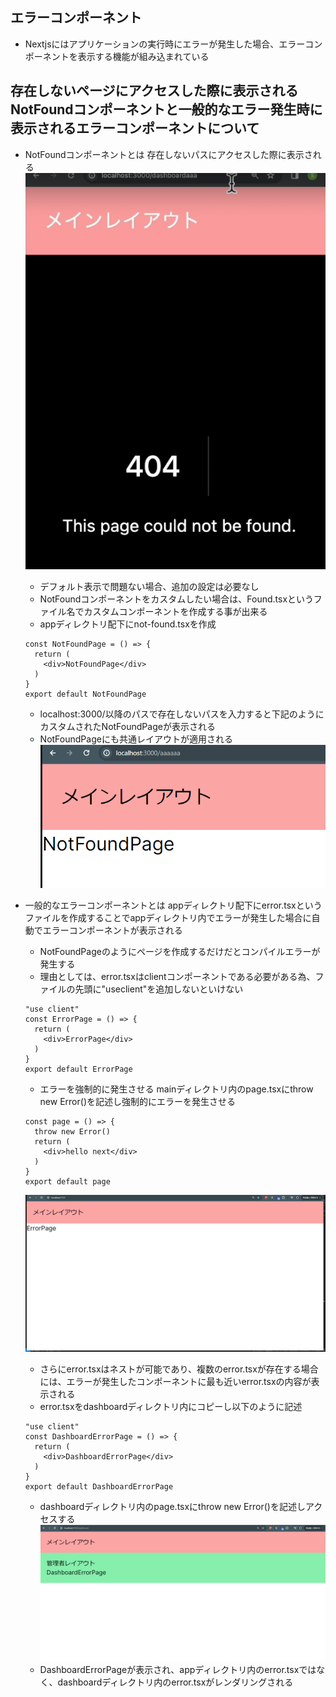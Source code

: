 ## エラーコンポーネント
- Nextjsにはアプリケーションの実行時にエラーが発生した場合、エラーコンポーネントを表示する機能が組み込まれている
## 存在しないページにアクセスした際に表示されるNotFoundコンポーネントと一般的なエラー発生時に表示されるエラーコンポーネントについて
- NotFoundコンポーネントとは
    存在しないパスにアクセスした際に表示される
    ![alt text](image-12.png)
    - デフォルト表示で問題ない場合、追加の設定は必要なし
    - NotFoundコンポーネントをカスタムしたい場合は、Found.tsxというファイル名でカスタムコンポーネントを作成する事が出来る
    - appディレクトリ配下にnot-found.tsxを作成
    ```  
    const NotFoundPage = () => {
      return (
        <div>NotFoundPage</div>
      )
    }
    export default NotFoundPage
    ```
    - localhost:3000/以降のパスで存在しないパスを入力すると下記のようにカスタムされたNotFoundPageが表示される
    - NotFoundPageにも共通レイアウトが適用される
    ![alt text](image-13.png)

- 一般的なエラーコンポーネントとは
    appディレクトリ配下にerror.tsxというファイルを作成することでappディレクトリ内でエラーが発生した場合に自動でエラーコンポーネントが表示される
    - NotFoundPageのようにページを作成するだけだとコンパイルエラーが発生する
    - 理由としては、error.tsxはclientコンポーネントである必要がある為、ファイルの先頭に"useclient"を追加しないといけない
    ```
    "use client"
    const ErrorPage = () => {
      return (
        <div>ErrorPage</div>
      )
    }
    export default ErrorPage
    ```
    - エラーを強制的に発生させる
    mainディレクトリ内のpage.tsxにthrow new Error()を記述し強制的にエラーを発生させる
    ```
    const page = () => {
      throw new Error()
      return (
        <div>hello next</div>
      )
    }
    export default page
    ```
    ![alt text](image-14.png)

    - さらにerror.tsxはネストが可能であり、複数のerror.tsxが存在する場合には、エラーが発生したコンポーネントに最も近いerror.tsxの内容が表示される
    - error.tsxをdashboardディレクトリ内にコピーし以下のように記述
    ```
    "use client"
    const DashboardErrorPage = () => {
      return (
        <div>DashboardErrorPage</div>
      )
    }
    export default DashboardErrorPage
    ```
    - dashboardディレクトリ内のpage.tsxにthrow new Error()を記述しアクセスする
    ![alt text](image-15.png)
    - DashboardErrorPageが表示され、appディレクトリ内のerror.tsxではなく、dashboardディレクトリ内のerror.tsxがレンダリングされる